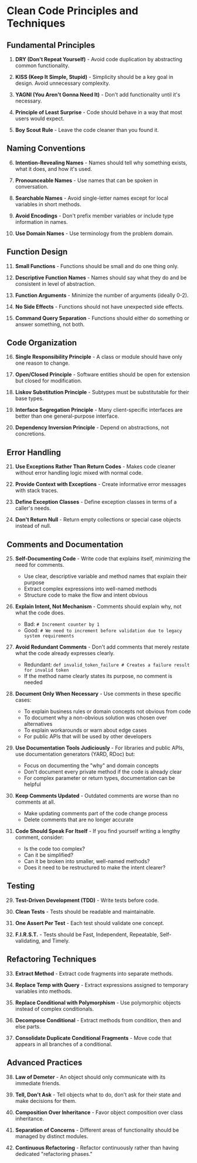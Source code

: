 # Clean Code Principles and Techniques

## Fundamental Principles

1. **DRY (Don't Repeat Yourself)** - Avoid code duplication by abstracting common functionality.

2. **KISS (Keep It Simple, Stupid)** - Simplicity should be a key goal in design. Avoid unnecessary complexity.

3. **YAGNI (You Aren't Gonna Need It)** - Don't add functionality until it's necessary.

4. **Principle of Least Surprise** - Code should behave in a way that most users would expect.

5. **Boy Scout Rule** - Leave the code cleaner than you found it.

## Naming Conventions

6. **Intention-Revealing Names** - Names should tell why something exists, what it does, and how it's used.

7. **Pronounceable Names** - Use names that can be spoken in conversation.

8. **Searchable Names** - Avoid single-letter names except for local variables in short methods.

9. **Avoid Encodings** - Don't prefix member variables or include type information in names.

10. **Use Domain Names** - Use terminology from the problem domain.

## Function Design

11. **Small Functions** - Functions should be small and do one thing only.

12. **Descriptive Function Names** - Names should say what they do and be consistent in level of abstraction.

13. **Function Arguments** - Minimize the number of arguments (ideally 0-2).

14. **No Side Effects** - Functions should not have unexpected side effects.

15. **Command Query Separation** - Functions should either do something or answer something, not both.

## Code Organization

16. **Single Responsibility Principle** - A class or module should have only one reason to change.

17. **Open/Closed Principle** - Software entities should be open for extension but closed for modification.

18. **Liskov Substitution Principle** - Subtypes must be substitutable for their base types.

19. **Interface Segregation Principle** - Many client-specific interfaces are better than one general-purpose interface.

20. **Dependency Inversion Principle** - Depend on abstractions, not concretions.

## Error Handling

21. **Use Exceptions Rather Than Return Codes** - Makes code cleaner without error handling logic mixed with normal code.

22. **Provide Context with Exceptions** - Create informative error messages with stack traces.

23. **Define Exception Classes** - Define exception classes in terms of a caller's needs.

24. **Don't Return Null** - Return empty collections or special case objects instead of null.

## Comments and Documentation

25. **Self-Documenting Code** - Write code that explains itself, minimizing the need for comments.
    - Use clear, descriptive variable and method names that explain their purpose
    - Extract complex expressions into well-named methods
    - Structure code to make the flow and intent obvious

26. **Explain Intent, Not Mechanism** - Comments should explain why, not what the code does.
    - Bad: `# Increment counter by 1`
    - Good: `# We need to increment before validation due to legacy system requirements`

27. **Avoid Redundant Comments** - Don't add comments that merely restate what the code already expresses clearly.
    - Redundant: `def invalid_token_failure # Creates a failure result for invalid token`
    - If the method name clearly states its purpose, no comment is needed

28. **Document Only When Necessary** - Use comments in these specific cases:
    - To explain business rules or domain concepts not obvious from code
    - To document why a non-obvious solution was chosen over alternatives
    - To explain workarounds or warn about edge cases
    - For public APIs that will be used by other developers

29. **Use Documentation Tools Judiciously** - For libraries and public APIs, use documentation generators (YARD, RDoc) but:
    - Focus on documenting the "why" and domain concepts
    - Don't document every private method if the code is already clear
    - For complex parameter or return types, documentation can be helpful

30. **Keep Comments Updated** - Outdated comments are worse than no comments at all.
    - Make updating comments part of the code change process
    - Delete comments that are no longer accurate

31. **Code Should Speak For Itself** - If you find yourself writing a lengthy comment, consider:
    - Is the code too complex?
    - Can it be simplified?
    - Can it be broken into smaller, well-named methods?
    - Does it need to be restructured to make the intent clearer?

## Testing

29. **Test-Driven Development (TDD)** - Write tests before code.

30. **Clean Tests** - Tests should be readable and maintainable.

31. **One Assert Per Test** - Each test should validate one concept.

32. **F.I.R.S.T.** - Tests should be Fast, Independent, Repeatable, Self-validating, and Timely.

## Refactoring Techniques

33. **Extract Method** - Extract code fragments into separate methods.

34. **Replace Temp with Query** - Extract expressions assigned to temporary variables into methods.

35. **Replace Conditional with Polymorphism** - Use polymorphic objects instead of complex conditionals.

36. **Decompose Conditional** - Extract methods from condition, then and else parts.

37. **Consolidate Duplicate Conditional Fragments** - Move code that appears in all branches of a conditional.

## Advanced Practices

38. **Law of Demeter** - An object should only communicate with its immediate friends.

39. **Tell, Don't Ask** - Tell objects what to do, don't ask for their state and make decisions for them.

40. **Composition Over Inheritance** - Favor object composition over class inheritance.

41. **Separation of Concerns** - Different areas of functionality should be managed by distinct modules.

42. **Continuous Refactoring** - Refactor continuously rather than having dedicated "refactoring phases."
